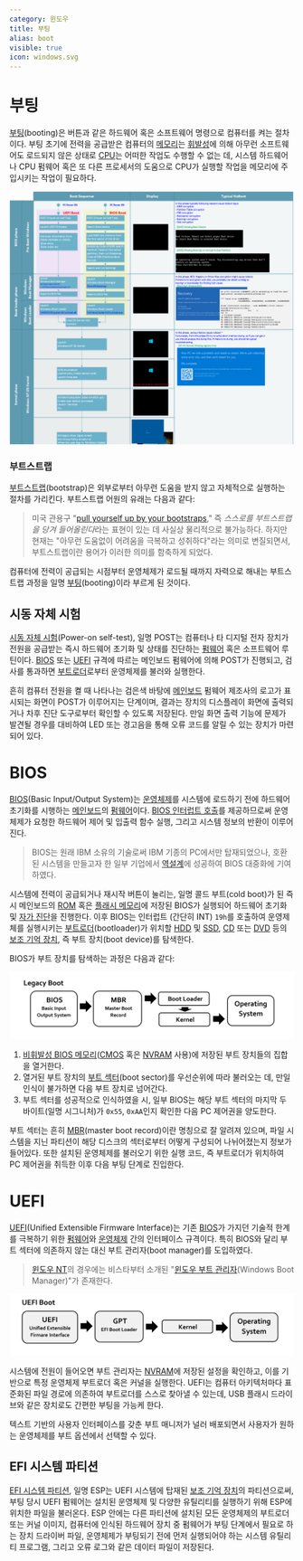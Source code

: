 ```yaml
---
category: 윈도우
title: 부팅
alias: boot
visible: true
icon: windows.svg
---
```

# 부팅
[부팅](https://ko.wikipedia.org/wiki/부팅)(booting)은 버튼과 같은 하드웨어 혹은 소프트웨어 명령으로 컴퓨터를 켜는 절차이다. 부팅 초기에 전력을 공급받은 컴퓨터의 [메모리](ko.Memory.md)는 [휘발성](https://ko.wikipedia.org/wiki/휘발성_메모리)에 의해 아무런 소프트웨어도 로드되지 않은 상태로 [CPU](ko.Processor.md)는 어떠한 작업도 수행할 수 없는 데, 시스템 하드웨어나 CPU 펌웨어 혹은 또 다른 프로세서의 도움으로 CPU가 실행할 작업을 메모리에 주입시키는 작업이 필요하다.

![윈도우 NT 운영체제의 부팅 절차 트러블슈팅 (예시. 윈도우 10)](./images/boot_sequence_windows.png)

### 부트스트랩
[부트스트랩](https://ko.wikipedia.org/wiki/부트스트랩_(컴퓨팅))(bootstrap)은 외부로부터 아무런 도움을 받지 않고 자체적으로 실행하는 절차를 가리킨다. 부트스트랩 어원의 유래는 다음과 같다:

> 미국 관용구 "[pull yourself up by your bootstraps](https://en.wiktionary.org/wiki/pull_oneself_up_by_one%27s_bootstraps)," 즉 *스스로를 부트스트랩을 당겨 들어올린다*라는 표현이 있는 데 사실상 물리적으로 불가능하다. 하지만 현재는 "아무런 도움없이 어려움을 극복하고 성취하다"라는 의미로 변질되면서, 부트스트랩이란 용어가 이러한 의미를 함축하게 되었다.

컴퓨터에 전력이 공급되는 시점부터 운영체제가 로드될 때까지 자력으로 해내는 부트스트랩 과정을 일명 [부팅](#부팅)(booting)이라 부르게 된 것이다.

## 시동 자체 시험
[시동 자체 시험](https://ko.wikipedia.org/wiki/시동_자체_시험)(Power-on self-test), 일명 POST는 컴퓨터나 타 디지털 전자 장치가 전원을 공급받는 즉시 하드웨어 초기화 및 상태를 진단하는 [펌웨어](https://ko.wikipedia.org/wiki/펌웨어) 혹은 소프트웨어 루틴이다. [BIOS](#bios) 또는 [UEFI](#uefi) 규격에 따르는 메인보드 펌웨어에 의해 POST가 진행되고, 검사를 통과하면 [부트로더](https://en.wikipedia.org/wiki/Bootloader)로부터 운영체제를 불러와 실행한다.

흔히 컴퓨터 전원을 켤 때 나타나는 검은색 바탕에 [메인보드](https://ko.wikipedia.org/wiki/메인보드) 펌웨어 제조사의 로고가 표시되는 화면이 POST가 이루어지는 단계이며, 결과는 장치의 디스플레이 화면에 출력되거나 차후 진단 도구로부터 확인할 수 있도록 저장된다. 만일 화면 출력 기능에 문제가 발견될 경우를 대비하여 LED 또는 경고음을 통해 오류 코드를 알릴 수 있는 장치가 마련되어 있다.

# BIOS
[BIOS](https://ko.wikipedia.org/wiki/바이오스)(Basic Input/Output System)는 [운영체제](https://ko.wikipedia.org/wiki/운영체제)를 시스템에 로드하기 전에 하드웨어 초기화를 시행하는 [메인보드](https://ko.wikipedia.org/wiki/메인보드)의 [펌웨어](https://ko.wikipedia.org/wiki/펌웨어)이다. [BIOS 인터럽트 호출](https://ko.wikipedia.org/wiki/%바이오스_인터럽트_호출)를 제공하므로써 운영체제가 요청한 하드웨어 제어 및 입출력 함수 실행, 그리고 시스템 정보의 반환이 이루어진다.

> BIOS는 원래 IBM 소유의 기술로써 IBM 기종의 PC에서만 탑재되었으나, 호환된 시스템을 만들고자 한 일부 기업에서 [역설계](https://ko.wikipedia.org/wiki/역공학)에 성공하여 BIOS 대중화에 기여하였다.

시스템에 전력이 공급되거나 재시작 버튼이 눌리는, 일명 콜드 부트(cold boot)가 된 즉시 메인보드의 [ROM](https://ko.wikipedia.org/wiki/고정_기억_장치) 혹은 [플래시 메모리](https://ko.wikipedia.org/wiki/플래시_메모리)에 저장된 BIOS가 실행되어 하드웨어 초기화 및 [자가 진단](#시동-자체-시험)을 진행한다. 이후 BIOS는 인터럽트 (간단히 INT) `19h`를 호출하여 운영제체를 실행시키는 [부트로더](https://en.wikipedia.org/wiki/Bootloader)(bootloader)가 위치할 [HDD](https://ko.wikipedia.org/wiki/하드_디스크_드라이브) 및 [SSD](https://ko.wikipedia.org/wiki/솔리드_스테이트_드라이브), [CD](https://ko.wikipedia.org/wiki/콤팩트_디스크) 또는 [DVD](https://ko.wikipedia.org/wiki/DVD) 등의 [보조 기억 장치](https://en.wikipedia.org/wiki/Computer_data_storage#Secondary_storage), 즉 부트 장치(boot device)를 탐색한다.

BIOS가 부트 장치를 탐색하는 과정은 다음과 같다:

![BIOS 부팅 과정](./images/boot_process_bios.png)

1. [비휘발성 BIOS 메모리](https://en.wikipedia.org/wiki/Nonvolatile_BIOS_memory)([CMOS](https://ko.wikipedia.org/wiki/CMOS) 혹은 [NVRAM](https://ko.wikipedia.org/wiki/비휘발성_메모리) 사용)에 저장된 부트 장치들의 집합을 열거한다.
1. 열거된 부트 장치의 [부트 섹터](https://ko.wikipedia.org/wiki/부트_섹터)(boot sector)를 우선순위에 따라 불러오는 데, 만일 인식이 불가하면 다음 부트 장치로 넘어간다.
1. 부트 섹터를 성공적으로 인식하였을 시, 일부 BIOS는 해당 부트 섹터의 마지막 두 바이트(일명 시그니처)가 `0x55`, `0xAA`인지 확인한 다음 PC 제어권을 양도한다.

부트 섹터는 흔히 [MBR](https://ko.wikipedia.org/wiki/마스터_부트_레코드)(master boot record)이란 명칭으로 잘 알려져 있으며, 파일 시스템을 지닌 파티션이 해당 디스크의 섹터로부터 어떻게 구성되어 나뉘어졌는지 정보가 들어있다. 또한 설치된 운영체제를 불러오기 위한 실행 코드, 즉 부트로더가 위치하여 PC 제어권을 취득한 이후 다음 부팅 단계로 진입한다.

# UEFI
[UEFI](https://ko.wikipedia.org/wiki/통일_확장_펌웨어_인터페이스)(Unified Extensible Firmware Interface)는 기존 [BIOS](#bios)가 가지던 기술적 한계를 극복하기 위한 [펌웨어](https://ko.wikipedia.org/wiki/펌웨어)와 [운영체제](https://ko.wikipedia.org/wiki/운영체제) 간의 인터페이스 규격이다. 특히 BIOS와 달리 부트 섹터에 의존하지 않는 대신 부트 관리자(boot manager)를 도입하였다.

> [윈도우 NT](ko.WindowsNT.md)의 경우에는 비스타부터 소개된 "[윈도우 부트 관리자](https://ko.wikipedia.org/wiki/윈도우_비스타_시작_프로세스)(Windows Boot Manager)"가 존재한다.

![UEFI 부팅 과정](./images/boot_process_uefi.png)

시스템에 전원이 들어오면 부트 관리자는 [NVRAM](https://ko.wikipedia.org/wiki/비휘발성_메모리)에 저장된 설정을 확인하고, 이를 기반으로 특정 운영체제 부트로더 혹은 커널을 실행한다. UEFI는 컴퓨터 아키텍처마다 표준화된 파일 경로에 의존하여 부트로더를 스스로 찾아낼 수 있는데, USB 플래시 드라이브와 같은 장치로도 간편한 부팅을 가능케 한다.

텍스트 기반의 사용자 인터페이스를 갖춘 부트 매니저가 널러 배포되면서 사용자가 원하는 운영체제를 부트 옵션에서 선택할 수 있다.

## EFI 시스템 파티션
[EFI 시스템 파티션](https://en.wikipedia.org/wiki/EFI_system_partition), 일명 ESP는 UEFI 시스템에 탑재된 [보조 기억 장치](https://en.wikipedia.org/wiki/Computer_data_storage#Secondary_storage)의 파티션으로써, 부팅 당시 UEFI 펌웨어는 설치된 운영체제 및 다양한 유틸리티를 실행하기 위해 ESP에 위치한 파일을 불러온다. ESP 안에는 다른 파티션에 설치된 모든 운영체제의 부트로더 또는 커널 이미지, 컴퓨터에 인식된 하드웨어 장치 중 펌웨어가 부팅 단계에서 필요로 하는 장치 드라이버 파일, 운영체제가 부팅되기 전에 먼저 실행되어야 하는 시스템 유틸리티 프로그램, 그리고 오류 로그와 같은 데이터 파일이 저장된다.
